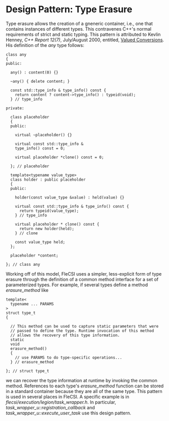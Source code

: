 # Design Pattern: Type Erasure

Type erasure allows the creation of a gneneric container, i.e., one that
contains instances of different types. This contravenes C++'s normal
requirements of strict and static typing. This pattern is attributed to
Kevlin Henney, *C++ Report 12(7)*, July/August 2000, entitled,
[Valued Conversions](http://www.two-sdg.demon.co.uk/curbralan/papers/ValuedConversions.pdf). His definition of the *any* type follows:
```
class any
{
public:

  any() : content(0) {}

  ~any() { delete content; }

  const std::type_info & type_info() const {
    return content ? content->type_info() : typeid(void);
  } // type_info

private:

  class placeholder
  {
  public:

    virtual ~placeholder() {}

    virtual const std::type_info &
    type_info() const = 0;

    virtual placeholder *clone() const = 0;

  }; // placeholder

  template<typename value_type>
  class holder : public placeholder
  {
  public:

    holder(const value_type &value) : held(value) {}

    virtual const std::type_info & type_info() const {
      return typeid(value_type);
    } // type_info

    virtual placeholder * clone() const {
      return new holder(held);
    } // clone

    const value_type held;
  };

  placeholder *content;

}; // class any
```

Working off of this model, FleCSI uses a simpler, less-explicit form of
type erasure through the definition of a common method interface for a
set of parameterized types. For example, if several types define a
method *erasure_method* like
```
template<
  typename ... PARAMS
>
struct type_t
{

  // This method can be used to capture static parameters that were
  // passed to define the type. Runtime invocation of this method
  // allows the recovery of this type information.
  static
  void
  erasure_method()
  {
    // use PARAMS to do type-specific operations...
  } // erasure_method

}; // struct type_t
```
we can recover the type information at runtime by invoking the common
method. References to each type's *erasure_method* function can be
stored in a standard container because they are all of the same type.
This pattern is used in several places in FleCSI. A specific example is
in *flecsi/execution/legion/task_wrapper.h*. In particular,
*task_wrapper_u::registration_callback* and
*task_wrapper_u::execute_user_task* use this design pattern.

<!-- vim: set tabstop=2 shiftwidth=2 expandtab fo=cqt tw=72 : -->
